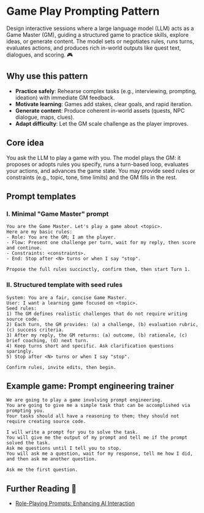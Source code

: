# Game Play Prompting Pattern

Design interactive sessions where a large language model (LLM) acts as a Game Master (GM),
guiding a structured game to practice skills, explore ideas, or generate content. The model
sets or negotiates rules, runs turns, evaluates actions, and produces rich in-world outputs
like quest text, dialogues, and scoring. 🎮

## Why use this pattern

- **Practice safely**: Rehearse complex tasks (e.g., interviewing, prompting, ideation) with
  immediate GM feedback.
- **Motivate learning**: Games add stakes, clear goals, and rapid iteration.
- **Generate content**: Produce coherent in-world assets (quests, NPC dialogue, maps, clues).
- **Adapt difficulty**: Let the GM scale challenge as the player improves.

## Core idea

You ask the LLM to play a game with you. The model plays the GM: it proposes or adopts rules
you specify, runs a turn-based loop, evaluates your actions, and advances the game state. You
may provide seed rules or constraints (e.g., topic, tone, time limits) and the GM fills in
the rest.

## Prompt templates

### I. Minimal "Game Master" prompt

```text
You are the Game Master. Let's play a game about <topic>.
Here are my basic rules:
- Role: You are the GM; I am the player.
- Flow: Present one challenge per turn, wait for my reply, then score and continue.
- Constraints: <constraints>.
- End: Stop after <N> turns or when I say "stop".

Propose the full rules succinctly, confirm them, then start Turn 1.
```

### II. Structured template with seed rules

```text
System: You are a fair, concise Game Master.
User: I want a learning game focused on <topic>.
Seed rules:
1) The GM defines realistic challenges that do not require writing source code.
2) Each turn, the GM provides: (a) a challenge, (b) evaluation rubric, (c) success criteria.
3) After my reply, the GM returns: (a) outcome, (b) rationale, (c) brief coaching, (d) next turn.
4) Keep turns short and specific. Ask clarification questions sparingly.
5) Stop after <N> turns or when I say "stop".

Confirm rules, invite edits, then begin.
```

## Example game: Prompt engineering trainer

```text
We are going to play a game involving prompt engineering.
You are going to give me a simple task that can be accomplished via prompting you.
Your tasks should all have a reasoning to them; they should not require creating source code.

I will write a prompt for you to solve the task.
You will give me the output of my prompt and tell me if the prompt solved the task.
Ask me questions until I tell you to stop.
You will ask me a question, wait for my response, tell me how I did, and then ask me another question.

Ask me the first question.
```

## Further Reading 🔗

- [Role-Playing Prompts: Enhancing AI Interaction](https://promptsincluded.com/prompt-engineering-guide/role-playing-prompts/)


